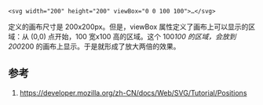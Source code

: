 `<svg width="200" height="200" viewBox="0 0 100 100">…</svg>`

定义的画布尺寸是 200x200px。但是，viewBox 属性定义了画布上可以显示的区域：从 (0,0) 点开始，100 宽x100 高的区域。这个 100*100 的区域，会放到 200*200 的画布上显示。于是就形成了放大两倍的效果。







## 参考
1. https://developer.mozilla.org/zh-CN/docs/Web/SVG/Tutorial/Positions

















